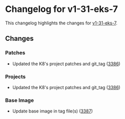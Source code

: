 # Changelog for v1-31-eks-7

This changelog highlights the changes for [v1-31-eks-7](https://github.com/aws/eks-distro/tree/v1-31-eks-7).

## Changes

### Patches
* Updated the K8's project patches and git_tag ([3386](https://github.com/aws/eks-distro/pull/3386))

### Projects
* Updated the K8's project patches and git_tag ([3386](https://github.com/aws/eks-distro/pull/3386))

### Base Image
* Update base image in tag file(s) ([3387](https://github.com/aws/eks-distro/pull/3387))

